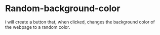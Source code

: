# Random-background-color
i will create a button that, when clicked, changes the background color of the webpage to a random color.
